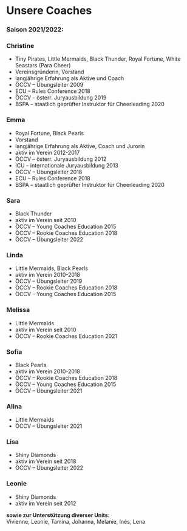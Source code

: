 # Unsere Coaches

### Saison 2021/2022:

### **Christine**

-   Tiny Pirates, Little Mermaids, Black Thunder, Royal Fortune, White Seastars (Para Cheer)
-   Vereinsgründerin, Vorstand
-   langjährige Erfahrung als Aktive und Coach
-   ÖCCV – Übungsleiter 2009
-   ECU – Rules Conference 2018
-   ÖCCV – österr. Juryausbildung 2019
-   BSPA – staatlich geprüfter Instruktor für Cheerleading 2020

### **Emma**

-   Royal Fortune, Black Pearls
-   Vorstand
-   langjährige Erfahrung als Aktive, Coach und Jurorin
-   aktiv im Verein 2012-2017
-   ÖCCV – österr. Juryausbildung 2012
-   ICU – internationale Juryausbildung 2013
-   ÖCCV – Übungsleiter 2018
-   ECU – Rules Conference 2018
-   BSPA – staatlich geprüfter Instruktor für Cheerleading 2020

### **Sara**

-   Black Thunder
-   aktiv im Verein seit 2010
-   ÖCCV – Young Coaches Education 2015
-   ÖCCV – Rookie Coaches Education 2018
-   ÖCCV – Übungsleiter 2022

### **Linda**

-   Little Mermaids, Black Pearls
-   aktiv im Verein 2010-2018
-   ÖCCV – Übungsleiter 2019
-   ÖCCV – Rookie Coaches Education 2018
-   ÖCCV – Young Coaches Education 2015

### **Melissa**

-   Little Mermaids
-   aktiv im Verein seit 2010
-   ÖCCV – Rookie Coaches Education 2021

### **Sofia**

-   Black Pearls
-   aktiv im Verein 2010-2018
-   ÖCCV – Rookie Coaches Education 2018
-   ÖCCV – Young Coaches Education 2015
-   ÖCCV – Übungsleiter 2021

### **Alina**

-   Little Mermaids
-   ÖCCV – Übungsleiter 2021

### **Lisa**

-   Shiny Diamonds
-   aktiv im Verein seit 2018
-   ÖCCV – Übungsleiter 2022

### **Leonie**

-   Shiny Diamonds
-   aktiv im Verein seit 2012

**sowie zur Unterstützung diverser Units:**  
Vivienne, Leonie, Tamina, Johanna, Melanie, Inés, Lena